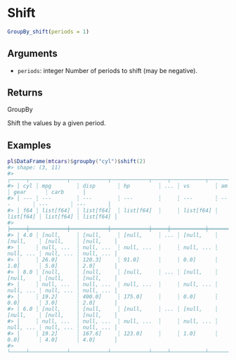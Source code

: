# Shift

```r
GroupBy_shift(periods = 1)
```

## Arguments

- `periods`: integer Number of periods to shift (may be negative).

## Returns

GroupBy

Shift the values by a given period.

## Examples

<pre class='r-example'><code><span class='r-in'><span><span class='va'>pl</span><span class='op'>$</span><span class='fu'>DataFrame</span><span class='op'>(</span><span class='va'>mtcars</span><span class='op'>)</span><span class='op'>$</span><span class='fu'>groupby</span><span class='op'>(</span><span class='st'>"cyl"</span><span class='op'>)</span><span class='op'>$</span><span class='fu'>shift</span><span class='op'>(</span><span class='fl'>2</span><span class='op'>)</span></span></span>
<span class='r-out co'><span class='r-pr'>#&gt;</span> shape: (3, 11)</span>
<span class='r-out co'><span class='r-pr'>#&gt;</span> ┌─────┬────────────┬────────────┬────────────┬─────┬───────────┬───────────┬───────────┬───────────┐</span>
<span class='r-out co'><span class='r-pr'>#&gt;</span> │ cyl ┆ mpg        ┆ disp       ┆ hp         ┆ ... ┆ vs        ┆ am        ┆ gear      ┆ carb      │</span>
<span class='r-out co'><span class='r-pr'>#&gt;</span> │ --- ┆ ---        ┆ ---        ┆ ---        ┆     ┆ ---       ┆ ---       ┆ ---       ┆ ---       │</span>
<span class='r-out co'><span class='r-pr'>#&gt;</span> │ f64 ┆ list[f64]  ┆ list[f64]  ┆ list[f64]  ┆     ┆ list[f64] ┆ list[f64] ┆ list[f64] ┆ list[f64] │</span>
<span class='r-out co'><span class='r-pr'>#&gt;</span> ╞═════╪════════════╪════════════╪════════════╪═════╪═══════════╪═══════════╪═══════════╪═══════════╡</span>
<span class='r-out co'><span class='r-pr'>#&gt;</span> │ 4.0 ┆ [null,     ┆ [null,     ┆ [null,     ┆ ... ┆ [null,    ┆ [null,    ┆ [null,    ┆ [null,    │</span>
<span class='r-out co'><span class='r-pr'>#&gt;</span> │     ┆ null, ...  ┆ null, ...  ┆ null, ...  ┆     ┆ null, ... ┆ null, ... ┆ null, ... ┆ null, ... │</span>
<span class='r-out co'><span class='r-pr'>#&gt;</span> │     ┆ 26.0]      ┆ 120.3]     ┆ 91.0]      ┆     ┆ 0.0]      ┆ 1.0]      ┆ 5.0]      ┆ 2.0]      │</span>
<span class='r-out co'><span class='r-pr'>#&gt;</span> │ 8.0 ┆ [null,     ┆ [null,     ┆ [null,     ┆ ... ┆ [null,    ┆ [null,    ┆ [null,    ┆ [null,    │</span>
<span class='r-out co'><span class='r-pr'>#&gt;</span> │     ┆ null, ...  ┆ null, ...  ┆ null, ...  ┆     ┆ null, ... ┆ null, ... ┆ null, ... ┆ null, ... │</span>
<span class='r-out co'><span class='r-pr'>#&gt;</span> │     ┆ 19.2]      ┆ 400.0]     ┆ 175.0]     ┆     ┆ 0.0]      ┆ 0.0]      ┆ 3.0]      ┆ 2.0]      │</span>
<span class='r-out co'><span class='r-pr'>#&gt;</span> │ 6.0 ┆ [null,     ┆ [null,     ┆ [null,     ┆ ... ┆ [null,    ┆ [null,    ┆ [null,    ┆ [null,    │</span>
<span class='r-out co'><span class='r-pr'>#&gt;</span> │     ┆ null, ...  ┆ null, ...  ┆ null, ...  ┆     ┆ null, ... ┆ null, ... ┆ null, ... ┆ null, ... │</span>
<span class='r-out co'><span class='r-pr'>#&gt;</span> │     ┆ 19.2]      ┆ 167.6]     ┆ 123.0]     ┆     ┆ 1.0]      ┆ 0.0]      ┆ 4.0]      ┆ 4.0]      │</span>
<span class='r-out co'><span class='r-pr'>#&gt;</span> └─────┴────────────┴────────────┴────────────┴─────┴───────────┴───────────┴───────────┴───────────┘</span>
 </code></pre>